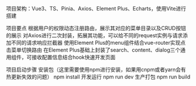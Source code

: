 项目架构：Vue3、TS、Pinia、Axios、Element Plus、Echarts，使用Vite进行搭建

项目要点
根据用户的权限动态注册路由，展示其对应的菜单目录以及CRUD按钮的展示
对Axios进行二次封装，拓展其功能，可以给不同的request实例与请求添加不同的请求响应拦截器
使用Element Plus的menu组件结合vue-router实现点击菜单切换路由
在Element Plus基础上封装了search、content、dialog三个通用组件，可接收配置信息结合hook快速开发页面

项目启动步骤
安装包（这里需要使用npm进行安装，如果用cnpm或者yarn会有热更新失效的问题） npm install
开发运行 npm run dev
生产打包 npm run build 
